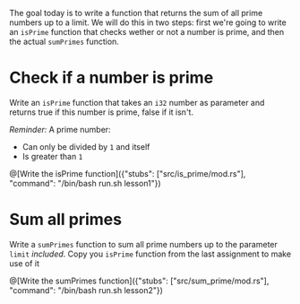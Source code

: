 The goal today is to write a function that returns the sum of all prime numbers up to a limit. We will do this in two steps: first we're going to write an `isPrime` function that checks wether or not a number is prime, and then the actual `sumPrimes` function.

# Check if a number is prime

Write an `isPrime` function that takes an `i32` number as parameter and returns true if this number is prime, false if it isn't.

*Reminder:* A prime number:

* Can only be divided by `1` and itself
* Is greater than `1`

@[Write the isPrime function]({"stubs": ["src/is_prime/mod.rs"], "command": "/bin/bash run.sh lesson1"})

# Sum all primes

Write a `sumPrimes` function to sum all prime numbers up to the parameter `limit` *included*. Copy you `isPrime` function from the last assignment to make use of it

@[Write the sumPrimes function]({"stubs": ["src/sum_prime/mod.rs"], "command": "/bin/bash run.sh lesson2"})